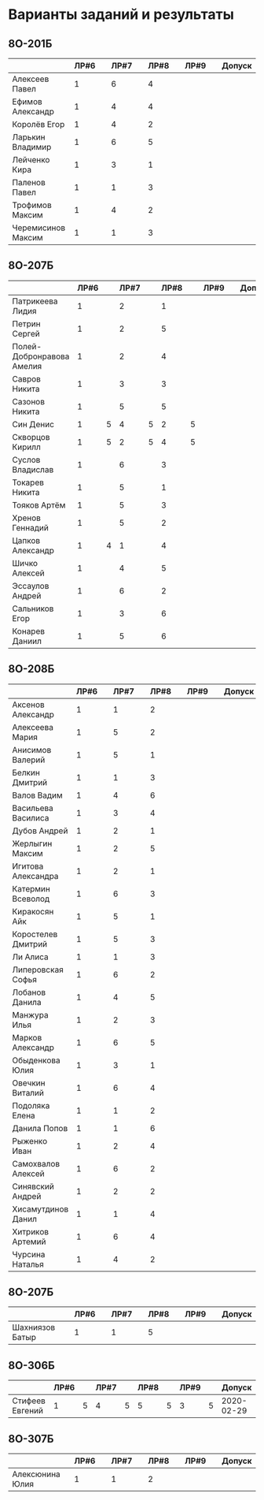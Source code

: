 # Варианты заданий и результаты

## 8О-201Б
|                           | ЛР#6 |   | ЛР#7 |   | ЛР#8 |   | ЛР#9 |   |   Допуск   |
|---------------------------|------|---|------|---|------|---|------|---|------------|
| Алексеев Павел            |  1   |   |  6   |   |  4   |   |      |   |            |
| Ефимов Александр          |  1   |   |  4   |   |  4   |   |      |   |            |
| Королёв Егор              |  1   |   |  4   |   |  2   |   |      |   |            |
| Ларькин Владимир          |  1   |   |  6   |   |  5   |   |      |   |            |
| Лейченко Кира             |  1   |   |  3   |   |  1   |   |      |   |            |
| Паленов Павел             |  1   |   |  1   |   |  3   |   |      |   |            |
| Трофимов Максим           |  1   |   |  4   |   |  2   |   |      |   |            |
| Черемисинов Максим        |  1   |   |  1   |   |  3   |   |      |   |            |

## 8О-207Б
|                           | ЛР#6 |   | ЛР#7 |   | ЛР#8 |   | ЛР#9 |   |   Допуск   |
|---------------------------|------|---|------|---|------|---|------|---|------------|
| Патрикеева Лидия          |  1   |   |  2   |   |  1   |   |      |   |            |
| Петрин Сергей             |  1   |   |  2   |   |  5   |   |      |   |            |
| Полей-Добронравова Амелия |  1   |   |  2   |   |  4   |   |      |   |            |
| Савров Никита             |  1   |   |  3   |   |  3   |   |      |   |            |
| Сазонов Никита            |  1   |   |  5   |   |  5   |   |      |   |            |
| Син Денис                 |  1   | 5 |  4   | 5 |  2   | 5 |      |   |            |
| Скворцов Кирилл           |  1   | 5 |  2   | 5 |  4   | 5 |      |   |            |
| Суслов Владислав          |  1   |   |  6   |   |  3   |   |      |   |            |
| Токарев Никита            |  1   |   |  5   |   |  1   |   |      |   |            |
| Тояков Артём              |  1   |   |  5   |   |  3   |   |      |   |            |
| Хренов Геннадий           |  1   |   |  5   |   |  2   |   |      |   |            |
| Цапков Александр          |  1   | 4 |  1   |   |  4   |   |      |   |            |
| Шичко Алексей             |  1   |   |  4   |   |  5   |   |      |   |            |
| Эссаулов Андрей           |  1   |   |  6   |   |  2   |   |      |   |            |
| Сальников Егор            |  1   |   |  3   |   |  6   |   |      |   |            |
| Конарев Даниил            |  1   |   |  5   |   |  6   |   |      |   |            |

## 8О-208Б
|                           | ЛР#6 |   | ЛР#7 |   | ЛР#8 |   | ЛР#9 |   |   Допуск   |
|---------------------------|------|---|------|---|------|---|------|---|------------|
| Аксенов Александр         |  1   |   |  1   |   |  2   |   |      |   |            |
| Алексеева Мария           |  1   |   |  5   |   |  2   |   |      |   |            |
| Анисимов Валерий          |  1   |   |  5   |   |  1   |   |      |   |            |
| Белкин Дмитрий            |  1   |   |  1   |   |  3   |   |      |   |            |
| Валов Вадим               |  1   |   |  4   |   |  6   |   |      |   |            |
| Васильева Василиса        |  1   |   |  3   |   |  4   |   |      |   |            |
| Дубов Андрей              |  1   |   |  2   |   |  1   |   |      |   |            |
| Жерлыгин Максим           |  1   |   |  2   |   |  5   |   |      |   |            |
| Игитова Александра        |  1   |   |  2   |   |  1   |   |      |   |            |
| Катермин Всеволод         |  1   |   |  6   |   |  3   |   |      |   |            |
| Киракосян Айк             |  1   |   |  5   |   |  1   |   |      |   |            |
| Коростелев Дмитрий        |  1   |   |  5   |   |  3   |   |      |   |            |
| Ли Алиса                  |  1   |   |  1   |   |  3   |   |      |   |            |
| Липеровская Софья         |  1   |   |  6   |   |  2   |   |      |   |            |
| Лобанов Данила            |  1   |   |  4   |   |  5   |   |      |   |            |
| Манжура Илья              |  1   |   |  2   |   |  3   |   |      |   |            |
| Марков Александр          |  1   |   |  6   |   |  5   |   |      |   |            |
| Обыденкова Юлия           |  1   |   |  3   |   |  1   |   |      |   |            |
| Овечкин Виталий           |  1   |   |  6   |   |  4   |   |      |   |            |
| Подоляка Елена            |  1   |   |  1   |   |  2   |   |      |   |            |
| Данила Попов              |  1   |   |  1   |   |  6   |   |      |   |            |
| Рыженко Иван              |  1   |   |  2   |   |  4   |   |      |   |            |
| Самохвалов Алексей        |  1   |   |  6   |   |  2   |   |      |   |            |
| Синявский Андрей          |  1   |   |  2   |   |  2   |   |      |   |            |
| Хисамутдинов Данил        |  1   |   |  1   |   |  4   |   |      |   |            |
| Хитриков Артемий          |  1   |   |  6   |   |  4   |   |      |   |            |
| Чурсина Наталья           |  1   |   |  4   |   |  2   |   |      |   |            |

## 8О-207Б
|                           | ЛР#6 |   | ЛР#7 |   | ЛР#8 |   | ЛР#9 |   |   Допуск   |
|---------------------------|------|---|------|---|------|---|------|---|------------|
| Шахниязов Батыр           |  1   |   |  1   |   |  5   |   |      |   |            |

## 8О-306Б
|                           | ЛР#6 |   | ЛР#7 |   | ЛР#8 |   | ЛР#9 |   |   Допуск   |
|---------------------------|------|---|------|---|------|---|------|---|------------|
| Стифеев Евгений           |  1   | 5 |  4   | 5 |  5   | 5 |  3   | 5 | 2020-02-29 |

## 8О-307Б
|                           | ЛР#6 |   | ЛР#7 |   | ЛР#8 |   | ЛР#9 |   |   Допуск   |
|---------------------------|------|---|------|---|------|---|------|---|------------|
| Алексюнина Юлия           |  1   |   |  1   |   |  2   |   |      |   |            |

